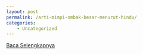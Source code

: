 ```yaml
---
layout: post
permalink: /arti-mimpi-ombak-besar-menurut-hindu/
categories:
    - Uncategorized
---
```


[Baca Selengkapnya](/07)